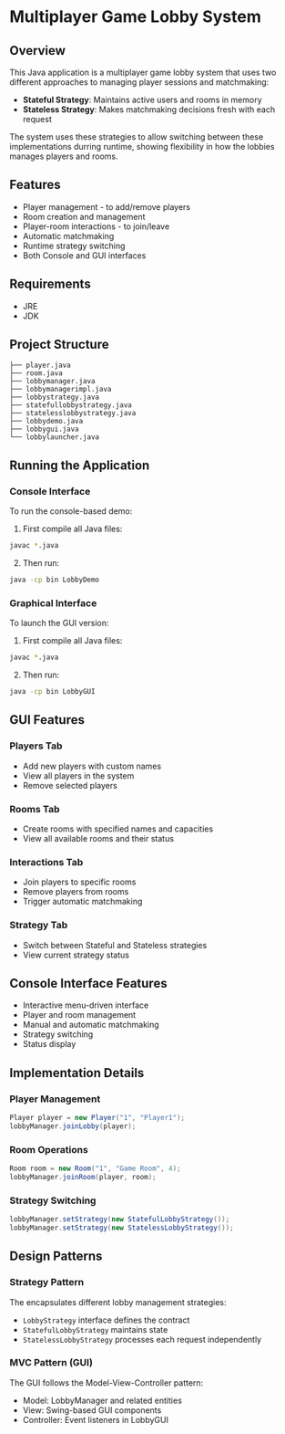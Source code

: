 # Multiplayer Game Lobby System

## Overview
This Java application is a multiplayer game lobby system that uses two different approaches 
to managing player sessions and matchmaking:
- **Stateful Strategy**: Maintains active users and rooms in memory
- **Stateless Strategy**: Makes matchmaking decisions fresh with each request

The system uses these strategies to allow switching between these 
implementations durring runtime, showing flexibility in how the lobbies manages players and rooms.

## Features
- Player management - to add/remove players
- Room creation and management
- Player-room interactions - to join/leave
- Automatic matchmaking
- Runtime strategy switching
- Both Console and GUI interfaces

## Requirements 
- JRE 
- JDK

## Project Structure
```
├── player.java           
├── room.java           
├── lobbymanager.java     
├── lobbymanagerimpl.java 
├── lobbystrategy.java  
├── statefullobbystrategy.java 
├── statelesslobbystrategy.java 
├── lobbydemo.java   
├── lobbygui.java         
└── lobbylauncher.java   
```

## Running the Application

### Console Interface
To run the console-based demo:
1. First compile all Java files:
```bash
javac *.java
```
2. Then run:
```bash
java -cp bin LobbyDemo
```

### Graphical Interface
To launch the GUI version:
1. First compile all Java files:
```bash
javac *.java
```
2. Then run:
```bash
java -cp bin LobbyGUI
```

## GUI Features

### Players Tab
- Add new players with custom names
- View all players in the system
- Remove selected players

### Rooms Tab
- Create rooms with specified names and capacities
- View all available rooms and their status

### Interactions Tab
- Join players to specific rooms
- Remove players from rooms
- Trigger automatic matchmaking

### Strategy Tab
- Switch between Stateful and Stateless strategies
- View current strategy status

## Console Interface Features
- Interactive menu-driven interface
- Player and room management
- Manual and automatic matchmaking
- Strategy switching
- Status display

## Implementation Details

### Player Management
```java
Player player = new Player("1", "Player1");
lobbyManager.joinLobby(player);
```

### Room Operations
```java
Room room = new Room("1", "Game Room", 4);
lobbyManager.joinRoom(player, room);
```

### Strategy Switching
```java
lobbyManager.setStrategy(new StatefulLobbyStrategy());
lobbyManager.setStrategy(new StatelessLobbyStrategy());
```

## Design Patterns

### Strategy Pattern
The encapsulates different lobby management strategies:
- `LobbyStrategy` interface defines the contract
- `StatefulLobbyStrategy` maintains state
- `StatelessLobbyStrategy` processes each request independently

### MVC Pattern (GUI)
The GUI follows the Model-View-Controller pattern:
- Model: LobbyManager and related entities
- View: Swing-based GUI components
- Controller: Event listeners in LobbyGUI